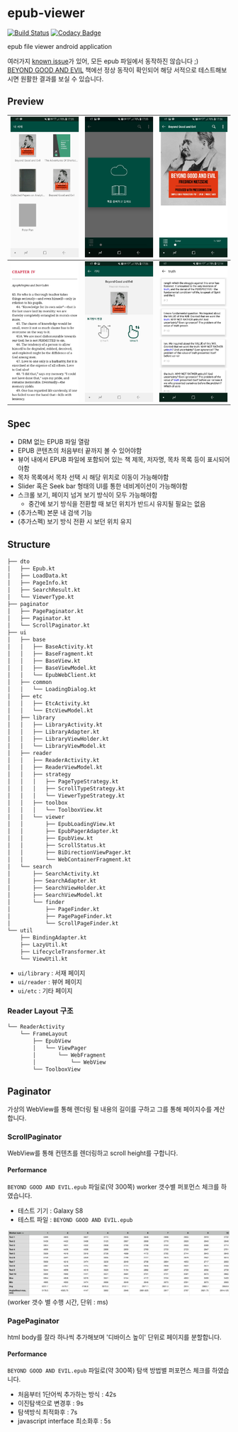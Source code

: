 # epub-viewer
[![Build Status](https://travis-ci.org/JSpiner/epub-viewer.svg?branch=master)](https://travis-ci.org/JSpiner/epub-viewer)
[![Codacy Badge](https://api.codacy.com/project/badge/Grade/121506e18673425f8db8c509dc66d13e)](https://www.codacy.com/app/jspiner/epub-viewer?utm_source=github.com&amp;utm_medium=referral&amp;utm_content=JSpiner/epub-viewer&amp;utm_campaign=Badge_Grade)

epub file viewer android application

여러가지 [known issue](https://github.com/JSpiner/epub-viewer/issues)가 있어, 모든 epub 파일에서 동작하진 않습니다 ;) <BR/>
[BEYOND GOOD AND EVIL](./beyond_good_and_evil.epub) 책에선 정상 동작이 확인되어 해당 서적으로 테스트해보시면 원활한 결과를 보실 수 있습니다.

## Preview
| ![screenshot-1](./imgs/screenshot-1.jpg) | ![screenshot-2](./imgs/screenshot-2.jpg)| ![screenshot-3](./imgs/screenshot-3.jpg) |
|:---:|:---:|:---:|
| ![screenshot-4](./imgs/screenshot-4.jpg) | ![screenshot-5](./imgs/screenshot-5.jpg) | ![screenshot-6](./imgs/screenshot-6.jpg) |

## Spec
- DRM 없는 EPUB 파일 열람
- EPUB 콘텐츠의 처음부터 끝까지 볼 수 있어야함
- 뷰어 내에서 EPUB 파일에 포함되어 있는 책 제목, 저자명, 목차 목록 등이 표시되어야함
- 목차 목록에서 목차 선택 시 해당 위치로 이동이 가능해야함
- Slider 혹은 Seek bar 형태의 UI를 통한 네비게이션이 가능해야함
- 스크롤 보기, 페이지 넘겨 보기 방식이 모두 가능해야함
    - 중간에 보기 방식을 전환할 때 보던 위치가 반드시 유지될 필요는 없음
- (추가스펙) 본문 내 검색 기능
- (추가스펙) 보기 방식 전환 시 보던 위치 유지

## Structure
```
├── dto
│   ├── Epub.kt
│   ├── LoadData.kt
│   ├── PageInfo.kt
│   ├── SearchResult.kt
│   └── ViewerType.kt
├── paginator
│   ├── PagePaginator.kt
│   ├── Paginator.kt
│   └── ScrollPaginator.kt
├── ui
│   ├── base
│   │   ├── BaseActivity.kt
│   │   ├── BaseFragment.kt
│   │   ├── BaseView.kt
│   │   ├── BaseViewModel.kt
│   │   └── EpubWebClient.kt
│   ├── common
│   │   └── LoadingDialog.kt
│   ├── etc
│   │   ├── EtcActivity.kt
│   │   └── EtcViewModel.kt
│   ├── library
│   │   ├── LibraryActivity.kt
│   │   ├── LibraryAdapter.kt
│   │   ├── LibraryViewHolder.kt
│   │   └── LibraryViewModel.kt
│   ├── reader
│   │   ├── ReaderActivity.kt
│   │   ├── ReaderViewModel.kt
│   │   ├── strategy
│   │   │   ├── PageTypeStrategy.kt
│   │   │   ├── ScrollTypeStrategy.kt
│   │   │   └── ViewerTypeStrategy.kt
│   │   ├── toolbox
│   │   │   └── ToolboxView.kt
│   │   └── viewer
│   │       ├── EpubLoadingView.kt
│   │       ├── EpubPagerAdapter.kt
│   │       ├── EpubView.kt
│   │       ├── ScrollStatus.kt
│   │       ├── BiDirectionViewPager.kt
│   │       └── WebContainerFragment.kt
│   └── search
│       ├── SearchActivity.kt
│       ├── SearchAdapter.kt
│       ├── SearchViewHolder.kt
│       ├── SearchViewModel.kt
│       └── finder
│           ├── PageFinder.kt
│           ├── PagePageFinder.kt
│           └── ScrollPageFinder.kt
└── util
    ├── BindingAdapter.kt
    ├── LazyUtil.kt
    ├── LifecycleTransformer.kt
    └── ViewUtil.kt
```
- `ui/library` : 서재 페이지
- `ui/reader` : 뷰어 페이지
- `ui/etc` : 기타 페이지

### Reader Layout 구조
```
└── ReaderActivity
    └── FrameLayout
        ├── EpubView
        │   └── ViewPager
        │       └── WebFragment
        │           └── WebView
        └── ToolboxView
```

## Paginator
가상의 WebView를 통해 렌더링 될 내용의 길이를 구하고 그를 통해 페이지수를 계산합니다.

### ScrollPaginator
WebView를 통해 컨텐츠를 렌더링하고 scroll height를 구합니다.

#### Performance
`BEYOND GOOD AND EVIL.epub` 파일로(약 300쪽) worker 갯수별 퍼포먼스 체크를 하였습니다.
- 테스트 기기 : Galaxy S8
- 테스트 파일 : `BEYOND GOOD AND EVIL.epub`

![paginator-performance](./imgs/paginator-performance.png)
(worker 갯수 별 수행 시간, 단위 : ms)

### PagePaginator
html body를 잘라 하나씩 추가해보며 '디바이스 높이' 단위로 페이지를 분할합니다.

#### Performance
`BEYOND GOOD AND EVIL.epub` 파일로(약 300쪽) 탐색 방법별 퍼포먼스 체크를 하였습니다.

- 처음부터 1단어씩 추가하는 방식 : 42s
- 이진탐색으로 변경후 : 9s
- 탐색방식 최적화후 : 7s
- javascript interface 최소화후 : 5s
